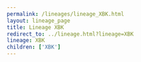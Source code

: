 ```yaml
---
permalink: /lineages/lineage_XBK.html
layout: lineage_page
title: Lineage XBK
redirect_to: ../lineage.html?lineage=XBK
lineage: XBK
children: ['XBK']
---
```

